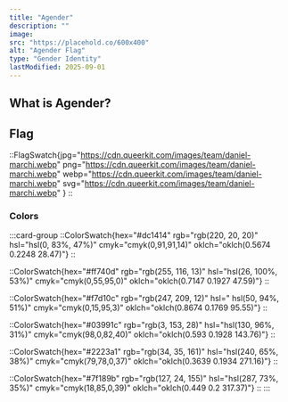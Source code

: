 ```yaml
---
title: "Agender"
description: ""
image:
src: "https://placehold.co/600x400"
alt: "Agender Flag"
type: "Gender Identity"
lastModified: 2025-09-01
---
```


## What is Agender?

## Flag

::FlagSwatch{jpg="https://cdn.queerkit.com/images/team/daniel-marchi.webp" png="https://cdn.queerkit.com/images/team/daniel-marchi.webp" webp="https://cdn.queerkit.com/images/team/daniel-marchi.webp" svg="https://cdn.queerkit.com/images/team/daniel-marchi.webp" }
::

### Colors

:::card-group
::ColorSwatch{hex="#dc1414" rgb="rgb(220, 20, 20)" hsl="hsl(0, 83%, 47%)" cmyk="cmyk(0,91,91,14)" oklch="oklch(0.5674 0.2248 28.47)"}
::

::ColorSwatch{hex="#ff740d" rgb="rgb(255, 116, 13)" hsl="hsl(26, 100%, 53%)" cmyk="cmyk(0,55,95,0)" oklch="oklch(0.7147 0.1927 47.59)"}
::

::ColorSwatch{hex="#f7d10c" rgb="rgb(247, 209, 12)" hsl=" hsl(50, 94%, 51%)" cmyk="cmyk(0,15,95,3)" oklch="oklch(0.8674 0.1769 95.55)"}
::

::ColorSwatch{hex="#03991c" rgb="rgb(3, 153, 28)" hsl="hsl(130, 96%, 31%)" cmyk="cmyk(98,0,82,40)" oklch="oklch(0.593 0.1928 143.76)"}
::

::ColorSwatch{hex="#2223a1" rgb="rgb(34, 35, 161)" hsl="hsl(240, 65%, 38%)" cmyk="cmyk(79,78,0,37)" oklch="oklch(0.3639 0.1934 271.16)"}
::

::ColorSwatch{hex="#7f189b" rgb="rgb(127, 24, 155)" hsl="hsl(287, 73%, 35%)" cmyk="cmyk(18,85,0,39)" oklch="oklch(0.449 0.2 317.37)"}
::
:::
